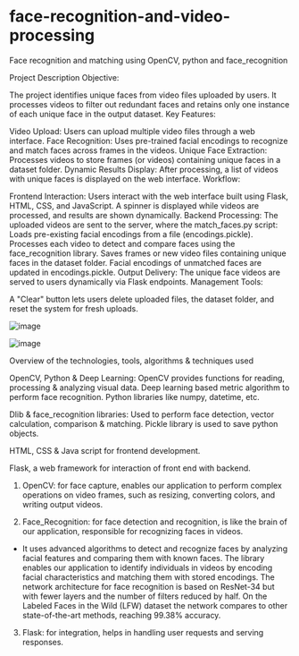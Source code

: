 # face-recognition-and-video-processing
Face recognition and matching using OpenCV, python and face_recognition


Project Description
Objective:

The project identifies unique faces from video files uploaded by users.
It processes videos to filter out redundant faces and retains only one instance of each unique face in the output dataset.
Key Features:

Video Upload: Users can upload multiple video files through a web interface.
Face Recognition: Uses pre-trained facial encodings to recognize and match faces across frames in the videos.
Unique Face Extraction: Processes videos to store frames (or videos) containing unique faces in a dataset folder.
Dynamic Results Display: After processing, a list of videos with unique faces is displayed on the web interface.
Workflow:

Frontend Interaction:
Users interact with the web interface built using Flask, HTML, CSS, and JavaScript.
A spinner is displayed while videos are processed, and results are shown dynamically.
Backend Processing:
The uploaded videos are sent to the server, where the match_faces.py script:
Loads pre-existing facial encodings from a file (encodings.pickle).
Processes each video to detect and compare faces using the face_recognition library.
Saves frames or new video files containing unique faces in the dataset folder.
Facial encodings of unmatched faces are updated in encodings.pickle.
Output Delivery:
The unique face videos are served to users dynamically via Flask endpoints.
Management Tools:

A "Clear" button lets users delete uploaded files, the dataset folder, and reset the system for fresh uploads.


![image](https://github.com/user-attachments/assets/0af58489-410d-494c-8652-99658162f8e9)

![image](https://github.com/user-attachments/assets/58265256-1076-48f1-9297-1296316effdd)


Overview of the technologies, tools, algorithms & techniques used 

OpenCV, Python & Deep Learning: OpenCV provides functions for reading, processing & analyzing visual data. Deep learning based metric algorithm to perform face recognition. Python libraries like numpy, datetime, etc.

Dlib & face_recognition libraries: Used to perform face detection, vector calculation, comparison & matching. 
Pickle library is used to save python objects.

HTML, CSS & Java script for frontend development.

Flask, a web framework for interaction of front end with backend.


1. OpenCV: for face capture, enables our application to perform complex operations on video frames, such as resizing, converting colors, and writing output videos.

2. Face_Recognition: for face detection and recognition, is like the brain of our application, responsible for recognizing faces in videos.
- It uses advanced algorithms to detect and recognize faces by analyzing facial features and comparing them with known faces.
The library enables our application to identify individuals in videos by encoding facial characteristics and matching them with stored encodings.
The network architecture for face recognition is based on ResNet-34 but with fewer layers and the number of filters reduced by half.
On the Labeled Faces in the Wild (LFW) dataset the network compares to other state-of-the-art methods, reaching 99.38% accuracy.

3. Flask: for integration, helps in handling user requests and serving responses.


